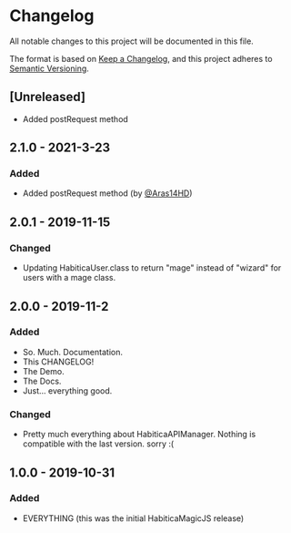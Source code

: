 # Changelog
All notable changes to this project will be documented in this file.

The format is based on [Keep a Changelog](https://keepachangelog.com/en/1.0.0/),
and this project adheres to [Semantic Versioning](https://semver.org/spec/v2.0.0.html).

## [Unreleased]
- Added postRequest method

## 2.1.0 - 2021-3-23
### Added
- Added postRequest method (by [@Aras14HD](https://github.com/delightedCrow/HabiticaMagic/pull/4))

## 2.0.1 - 2019-11-15
### Changed
- Updating HabiticaUser.class to return "mage" instead of "wizard" for users with a mage class.

## 2.0.0 - 2019-11-2
### Added
- So. Much. Documentation.
- This CHANGELOG!
- The Demo.
- The Docs.
- Just... everything good.

### Changed
- Pretty much everything about HabiticaAPIManager. Nothing is compatible with the last version. sorry :(

## 1.0.0 - 2019-10-31
### Added
- EVERYTHING (this was the initial HabiticaMagicJS release)
